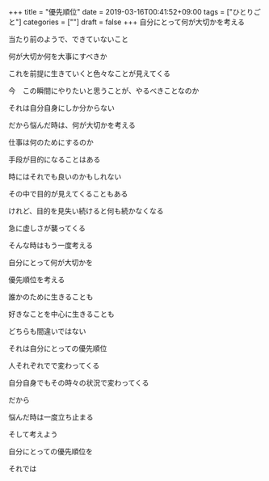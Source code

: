 +++
title = "優先順位"
date = 2019-03-16T00:41:52+09:00
tags = ["ひとりごと"]
categories = [""]
draft = false
+++
自分にとって何が大切かを考える

当たり前のようで、できていないこと

何が大切か何を大事にすべきか

これを前提に生きていくと色々なことが見えてくる

今　この瞬間にやりたいと思うことが、やるべきことなのか

それは自分自身にしか分からない

だから悩んだ時は、何が大切かを考える

仕事は何のためにするのか

手段が目的になることはある

時にはそれでも良いのかもしれない

その中で目的が見えてくることもある

けれど、目的を見失い続けると何も続かなくなる

急に虚しさが襲ってくる

そんな時はもう一度考える

自分にとって何が大切かを

優先順位を考える

誰かのために生きることも

好きなことを中心に生きることも

どちらも間違いではない

それは自分にとっての優先順位

人それぞれでで変わってくる

自分自身でもその時々の状況で変わってくる

だから

悩んだ時は一度立ち止まる

そして考えよう

自分にとっての優先順位を

それでは
